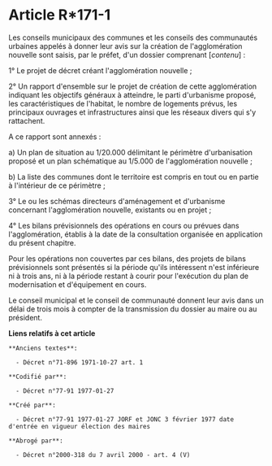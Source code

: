 # Article R*171-1

Les conseils municipaux des communes et les conseils des communautés urbaines appelés à donner leur avis sur la création de
l'agglomération nouvelle sont saisis, par le préfet, d'un dossier comprenant [*contenu*] : 

1° Le projet de décret créant l'agglomération nouvelle ; 

2° Un rapport d'ensemble sur le projet de création de cette agglomération indiquant les objectifs généraux à atteindre, le
parti d'urbanisme proposé, les caractéristiques de l'habitat, le nombre de logements prévus, les principaux ouvrages et
infrastructures ainsi que les réseaux divers qui s'y rattachent.

A ce rapport sont annexés : 

a) Un plan de situation au 1/20.000 délimitant le périmètre d'urbanisation proposé et un plan schématique au 1/5.000 de
l'agglomération nouvelle ; 

b) La liste des communes dont le territoire est compris en tout ou en partie à l'intérieur de ce périmètre ; 

3° Le ou les schémas directeurs d'aménagement et d'urbanisme concernant l'agglomération nouvelle, existants ou en projet ; 

4° Les bilans prévisionnels des opérations en cours ou prévues dans l'agglomération, établis à la date de la consultation
organisée en application du présent chapitre. 

Pour les opérations non couvertes par ces bilans, des projets de bilans prévisionnels sont présentés si la période qu'ils
intéressent n'est inférieure ni à trois ans, ni à la période restant à courir pour l'exécution du plan de modernisation et
d'équipement en cours. 

Le conseil municipal et le conseil de communauté donnent leur avis dans un délai de trois mois à compter de la transmission
du dossier au maire ou au président.

**Liens relatifs à cet article**

	**Anciens textes**:

	  - Décret n°71-896 1971-10-27 art. 1

	**Codifié par**:

	  - Décret n°77-91 1977-01-27

	**Créé par**:

	  - Décret n°77-91 1977-01-27 JORF et JONC 3 février 1977 date d'entrée en vigueur élection des maires

	**Abrogé par**:

	  - Décret n°2000-318 du 7 avril 2000 - art. 4 (V)
